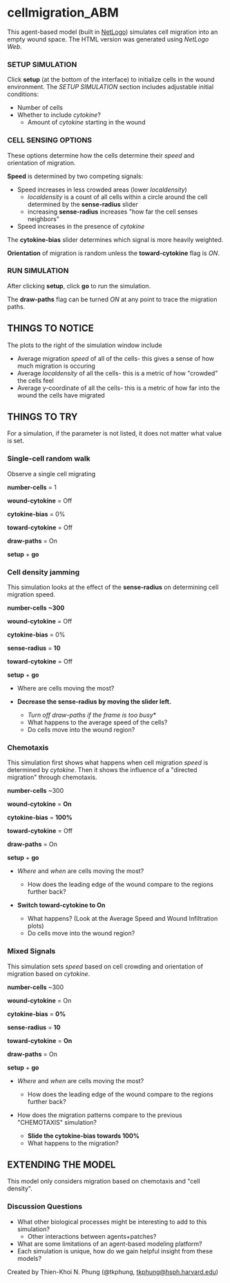 # cellmigration_ABM
This agent-based model (built in [NetLogo](https://ccl.northwestern.edu/netlogo/)) simulates cell migration into an empty wound space. The HTML version was generated using *NetLogo Web*.

### SETUP SIMULATION
Click **setup** (at the bottom of the interface) to initialize cells in the wound environment. The *SETUP SIMULATION* section includes adjustable initial conditions:

- Number of cells
- Whether to include *cytokine*?
	- Amount of *cytokine* starting in the wound

### CELL SENSING OPTIONS
These options determine how the cells determine their *speed* and orientation of migration.

**Speed** is determined by two competing signals:

- Speed increases in less crowded areas (lower *localdensity*)
	- *localdensity* is a count of all cells within a circle around the cell determined by the **sense-radius** slider
	- increasing **sense-radius** increases "how far the cell senses neighbors"
- Speed increases in the presence of *cytokine*

The **cytokine-bias** slider determines which signal is more heavily weighted.


**Orientation** of migration is random unless the **toward-cytokine** flag is *ON*.

### RUN SIMULATION
After clicking **setup**, click **go** to run the simulation. 

The **draw-paths** flag can be turned *ON* at any point to trace the migration paths.


## THINGS TO NOTICE

The plots to the right of the simulation window include

- Average migration *speed* of all of the cells- this gives a sense of how much migration is occuring
- Average *localdensity* of all the cells- this is a metric of how "crowded" the cells feel
- Average y-coordinate of all the cells- this is a metric of how far into the wound the cells have migrated

## THINGS TO TRY
For a simulation, if the parameter is not listed, it does not matter what value is set.


### Single-cell random walk
Observe a single cell migrating

**number-cells** = 1

**wound-cytokine** = Off

**cytokine-bias** = 0%

**toward-cytokine** = Off

**draw-paths** = On


**setup** + **go**


### Cell density jamming
This simulation looks at the effect of the **sense-radius** on determining cell migration speed.

**number-cells** **~300**

**wound-cytokine** = Off

**cytokine-bias** = 0%

**sense-radius** = **10**

**toward-cytokine** = Off


**setup** + **go**

- Where are cells moving the most?

- **Decrease the sense-radius by moving the slider left.**
	- *Turn off draw-paths if the frame is too busy**
	- What happens to the average speed of the cells?
	- Do cells move into the wound region?


### Chemotaxis
This simulation first shows what happens when cell migration *speed* is determined by *cytokine*. Then it shows the influence of a "directed migration" through chemotaxis.

**number-cells** ~300

**wound-cytokine** = **On**

**cytokine-bias** = **100%**

**toward-cytokine** = Off


**draw-paths** = On

**setup** + **go**

- *Where* and *when* are cells moving the most?
	- How does the leading edge of the wound compare to the regions further back?

- **Switch toward-cytokine to On**
	- What happens? (Look at the Average Speed and Wound Infiltration plots)
	- Do cells move into the wound region?


### Mixed Signals
This simulation sets *speed* based on cell crowding and orientation of migration based on *cytokine*.

**number-cells** ~300

**wound-cytokine** = On

**cytokine-bias** = **0%**

**sense-radius** = **10**

**toward-cytokine** = **On**


**draw-paths** = On

**setup** + **go**

- *Where* and *when* are cells moving the most?
	- How does the leading edge of the wound compare to the regions further back?

- How does the migration patterns compare to the previous "CHEMOTAXIS" simulation?
	- **Slide the cytokine-bias towards 100%**
	- What happens to the migration?



## EXTENDING THE MODEL

This model only considers migration based on chemotaxis and "cell density".

### Discussion Questions
- What other biological processes might be interesting to add to this simulation?
	- Other interactions between agents+patches?
- What are some limitations of an agent-based modeling platform?
- Each simulation is unique, how do we gain helpful insight from these models?

Created by Thien-Khoi N. Phung (@tkphung, tkphung@hsph.harvard.edu)
